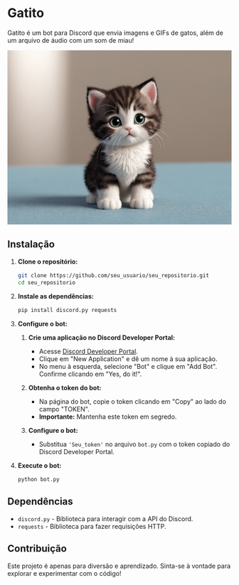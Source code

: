 # Gatito

Gatito é um bot para Discord que envia imagens e GIFs de gatos, além de um arquivo de áudio com um som de miau!

![Gatito](gatito.png)

## Instalação

1. **Clone o repositório:**

   ```bash
   git clone https://github.com/seu_usuario/seu_repositorio.git
   cd seu_repositorio
   ```

2. **Instale as dependências:**

   ```bash
   pip install discord.py requests
   ```

3. **Configure o bot:**

   1. **Crie uma aplicação no Discord Developer Portal:**
   
      - Acesse [Discord Developer Portal](https://discord.com/developers/applications).
      - Clique em "New Application" e dê um nome à sua aplicação.
      - No menu à esquerda, selecione "Bot" e clique em "Add Bot". Confirme clicando em "Yes, do it!".

   2. **Obtenha o token do bot:**

      - Na página do bot, copie o token clicando em "Copy" ao lado do campo "TOKEN". 
      - **Importante:** Mantenha este token em segredo.

   3. **Configure o bot:**

      - Substitua `'Seu_token'` no arquivo `bot.py` com o token copiado do Discord Developer Portal.

4. **Execute o bot:**

   ```bash
   python bot.py
   ```

## Dependências

- `discord.py` - Biblioteca para interagir com a API do Discord.
- `requests` - Biblioteca para fazer requisições HTTP.

## Contribuição

Este projeto é apenas para diversão e aprendizado. Sinta-se à vontade para explorar e experimentar com o código!
